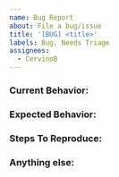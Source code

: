 ```yaml
---
name: Bug Report
about: File a bug/issue
title: '[BUG] <title>'
labels: Bug, Needs Triage
assignees:
  - CervinoB
---
```


<!--
Note: Please search to see if an issue already exists for the bug you encountered.
-->

### Current Behavior:
<!-- A concise description of what you're experiencing. -->

### Expected Behavior:
<!-- A concise description of what you expected to happen. -->

### Steps To Reproduce:
<!--
Example: steps to reproduce the behavior:
1. In this environment...
2. With this config...
3. Run '...'
4. See error...
-->
 
### Anything else:
<!--
Links? References? Anything that will give us more context about the issue that you are encountering!
-->
